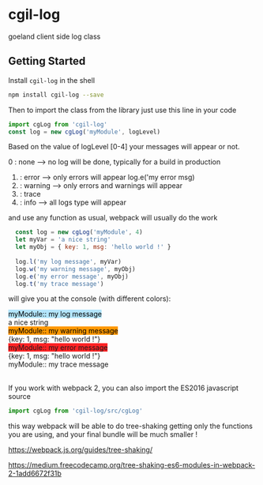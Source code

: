 # cgil-log
goeland client side log class

## Getting Started

Install `cgil-log` in the shell

```bash
npm install cgil-log --save
```
Then to import the class  from the library just use this line in your code

```javascript
import cgLog from 'cgil-log'
const log = new cgLog('myModule', logLevel)
```
Based on the value of logLevel [0-4] your messages will appear or not.                 

0 : none --> no log will be done, typically for a build in production
1. : error --> only errors will appear log.e('my error msg)
2. : warning --> only errors and warnings will appear 
3. : trace 
4. : info --> all logs type will appear


and use any function as usual, webpack will usually do the work

```javascript
  const log = new cgLog('myModule', 4)
  let myVar = 'a nice string'
  let myObj = { key: 1, msg: 'hello world !' }
  
  log.l('my log message', myVar)
  log.w('my warning message', myObj)
  log.e('my error message', myObj)
  log.t('my trace message')

```

will give you at the console (with different colors): 
<body>
<span style="background: #b3e5fc;color: #000;">myModule:: my log message</span>
<br> a nice string
<br>
<span style="background: #ff9800;color: #020202;">myModule:: my warning message</span>
<br> {key: 1, msg: "hello world !"}
<br>
<span style="background: #FF2325;">myModule:: my error message</span>
<br> {key: 1, msg: "hello world !"}
<br>
<span class="background: #c8e6c9;color: #37474f;">myModule:: my trace message</span>
<br><br>
</body>


If you work with webpack 2, you can also import the ES2016 javascript source

```javascript
import cgLog from 'cgil-log/src/cgLog'
```
this way webpack will be able to do tree-shaking getting only the functions you are using, 
and your final bundle will be much smaller !

https://webpack.js.org/guides/tree-shaking/

https://medium.freecodecamp.org/tree-shaking-es6-modules-in-webpack-2-1add6672f31b
